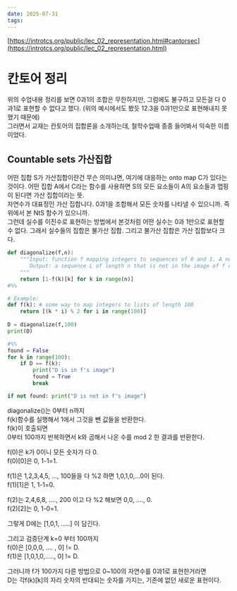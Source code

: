 ```yaml
---
date: 2025-07-31
tags:
---
```

[https://introtcs.org/public/lec_02_representation.html#cantorsec](https://introtcs.org/public/lec_02_representation.html)
# 칸토어 정리
위의 수업내용 정리를 보면 0과1의 조합은 무한하지만, 그럼에도 불구하고 모든걸 다 0과1로 표현할 수 없다고 했다. (위의 예시에서도 봤듯 12.3을 0과1만으로 표현해내지 못했기 때문에)  
그러면서 교재는 칸토어의 집합론을 소개하는데, 철학수업때 종종 들어봐서 익숙한 이름이었다.
## Countable sets 가산집합
어떤 집합 S가 가산집합이란건 무슨 의미냐면, 여기에 대응하는 onto map C가 있다는 것이다. 어떤 집합 A에서 C라는 함수를 사용하면 S의 모든 요소들이 A의 요소들과 맵핑이 된다면 가산 집합이라는 뜻.  
자연수가 대표정인 가산 집합니다. 0과1을 조합해서 모든 숫자를 나타낼 수 있으니까. 즉 위에서 본 NtS 함수가 있으니까.  
그런데 실수를 이진수로 표현하는 방법에서 본것처럼 어떤 실수는 0과 1만으로 표현할 수 없다. 그래서 실수들의 집합은 불가산 집합. 그리고 불가산 집합은 가산 집합보다 크다.
```python
def diagonalize(f,n):
    """Input: function f mapping integers to sequences of 0 and 1. A number n
       Output: a sequence L of length n that is not in the image of f on {0....n-1}
    """
    return [1-f(k)[k] for k in range(n)]
#%%

# Example:
def f(k): # some way to map integers to lists of length 100
    return [(k * i) % 2 for i in range(100)]
    
D = diagonalize(f,100)
print(D)

#%%
found = False
for k in range(100):
    if D == f(k):
        print("D is in f's image")
        found = True
        break

if not found: print("D is not in f's image")
```

diagonalize()는 0부터 n까지  
f(k)함수를 실행해서 1에서 그것을 뺀 값들을 반환한다.  
f(k)이 호출되면  
0부터 100까지 반복하면서 k와 곱해서 나온 수를 mod 2 한 결과를 반환한다.  
  
f(0)은 k가 0이니 모든 숫자가 다 0.  
f(0)[0]은 0, 1-1=1.  
  
f(1)은 1,2,3,4,5, ..., 100들을 다 %2 하면 1,0,1,0,...0이 된다.  
f(1)[1]은 1, 1-1=0.  
  
f(2)는 2,4,6,8, ...., 200 이고 다 %2 해보면 0,0, ...., 0.  
f(2)[2]는 0, 1-0=1.  
  
그렇게 D에는 [1,0,1, .....] 이 담긴다.  
  
그리고 검증단계 k=0 부터 100까지  
f(0)은 [0,0,0, .... , 0] != D.  
f(1)은 [1,0,1,0,....., 0] != D.  
  
그러니까 f가 100가지 다른 방법으로 0~100의 자연수를 0과1로 표현한거라면  
D는 각f(k)[k]의 자리 숫자의 반대되는 숫자를 가지는, 기존에 없던 새로운 표현이다.